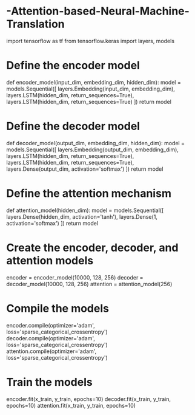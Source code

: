 # -Attention-based-Neural-Machine-Translation

import tensorflow as tf
from tensorflow.keras import layers, models

# Define the encoder model
def encoder_model(input_dim, embedding_dim, hidden_dim):
    model = models.Sequential([
        layers.Embedding(input_dim, embedding_dim),
        layers.LSTM(hidden_dim, return_sequences=True),
        layers.LSTM(hidden_dim, return_sequences=True)
    ])
    return model

# Define the decoder model
def decoder_model(output_dim, embedding_dim, hidden_dim):
    model = models.Sequential([
        layers.Embedding(output_dim, embedding_dim),
        layers.LSTM(hidden_dim, return_sequences=True),
        layers.LSTM(hidden_dim, return_sequences=True),
        layers.Dense(output_dim, activation='softmax')
    ])
    return model

# Define the attention mechanism
def attention_model(hidden_dim):
    model = models.Sequential([
        layers.Dense(hidden_dim, activation='tanh'),
        layers.Dense(1, activation='softmax')
    ])
    return model

# Create the encoder, decoder, and attention models
encoder = encoder_model(10000, 128, 256)
decoder = decoder_model(10000, 128, 256)
attention = attention_model(256)

# Compile the models
encoder.compile(optimizer='adam', loss='sparse_categorical_crossentropy')
decoder.compile(optimizer='adam', loss='sparse_categorical_crossentropy')
attention.compile(optimizer='adam', loss='sparse_categorical_crossentropy')

# Train the models
encoder.fit(x_train, y_train, epochs=10)
decoder.fit(x_train, y_train, epochs=10)
attention.fit(x_train, y_train, epochs=10)
